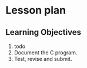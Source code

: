 # Lesson plan
  
  ## Learning Objectives
  1. todo
  2. Document the C program.
  3. Test, revise and submit.



